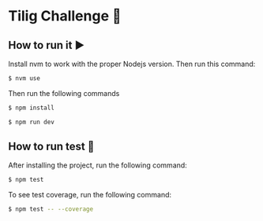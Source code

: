 # Tilig Challenge 💪

## How to run it ▶

Install nvm to work with the proper Nodejs version. Then run this command:

```sh
$ nvm use
```

Then run the following commands

```sh
$ npm install
```

```sh
$ npm run dev
```

## How to run test 🧪

After installing the project, run the following command:

```sh 
$ npm test
```

To see test coverage, run the following command:

```sh
$ npm test -- --coverage
```
